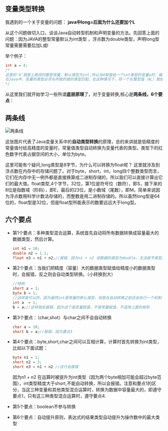 ## 变量类型转换

我遇到的一个关于变量的问题：
**java中long=后面为什么还要加个L**

从这个问题做切入口，谈谈Java自动转型机制和声明变量的方法。先回答上面的问题：因为JAVA的整型常量默认为int类型 ，浮点数为double类型，声明long型常量需要需要后加L或l

举个例子：
```java
int a = 4; 
/*
这里的‘4’就是上面说的整型常量，默认类型为int,所以当4赋值给一个int类型的变量a时，编译通过。
在Java中，变量的类型必须与所赋的值的类型匹配。在这种情况下，将一个长整型值（4L）赋给一个整型变量（int a）会导致编译错误。
*/
```

从这里我们就开始学习一些所谓**底层原理**了，对于变量转换,核心是**两条线，6个要点**：
## 两条线

![两条线](https://github.com/liu2su/Java-SEnote/assets/96462566/d5dd8b2b-8c69-4213-9730-ced5bdc555b4)

这张图片代表了Java变量关系中的**自动类型转换**的原理，总的来讲就是低精度的常量值付给高精度的变量时，常量值类型自动转换为变量代表的类型。类型下的红色数字代表占据空间的大小，单位为byte。

这里可能有个疑问,long类型是8字节，为什么可以转换为float呢？ 这里就涉及到浮点数在内存中的存储问题了。对于byte，short，int，long四个整数类型而言，它们在内存中无一例外都是直接换算成二进制存储的，所以我们可以直接计算出它们的最大值。float类型,4个字节，32位，第1位是符号位（数符），即S，接下来的8位是指数域（阶码），即E，最后的23位，是小数域（尾数），即M。简单来说因为浮点数用科学计数法存储的，而整数是用二进制存储的。所以虽然long型是64位的，float型是32位，但是float型所能表示的数要远远大于long型。

## 六个要点

- 第1个要点：多种类型混合运算，系统首先自动将所有数据转换成容量最大的数据类型，然后计算。
  ```java
  int n1 = 10;
  double n2 = 1.1;
  float n3 = n1 + n2;//报错，因为n1 + n2 该数据的类型为double，无法赋予类型为float的变量
  ```
- 第2个要点：当我们把精度（容量）大的数据类型赋值给精度小的数据类型时，会报错，反之则会自动类型转换。（小转换到大）
  ```java
  //特例
  short a = 1;
  byte b = 1;
  //这样是可以的，因为虽然int是常量的默认类型，但是在自动转换之前还会执行一个机制：先判断该值是否在变量short,byte范围内，如果是则正常赋值（只有被赋值的变量类型是byte和short才会这么做，char也会有一个类似的判断，所以char也可以直接复制整数）。
  int a  = 1;
  b = a;//这样就会报错，因为这个是变量赋值，不是常量赋值，不适用上面的规则
  ```
- 第3个要点：（char,shot）与char之间不会自动转换
  ```java
  char a = 10;
  short b = a;//报错，因为要点3
  ```
- 第4个要点：byte,short,char之间可以互相计算，计算时首先转换为int类型，比如以下面试题：
  ```java
  byte n1 = 1;
  short n2 = 3;
  short n3 = n1 + n2 //这行会报错
  ```
  因为n1 + n2 在运算时被提升为int类型（因为两个byte相加可能会超过byte范围），int类型精度大于short,不能自动转换，所以会报错。注意和要点1的区分，当这三种变量和其他类型混合运算时，转换为数据中容量最大的，即遵守要点1，只有这三种类型混合运算时，遵守要点4.
  
- 第5个要点：boolean不参与转换
- 第6个要点：自动提升原则，表达式的结果类型自动提升为操作数中的最大类型

